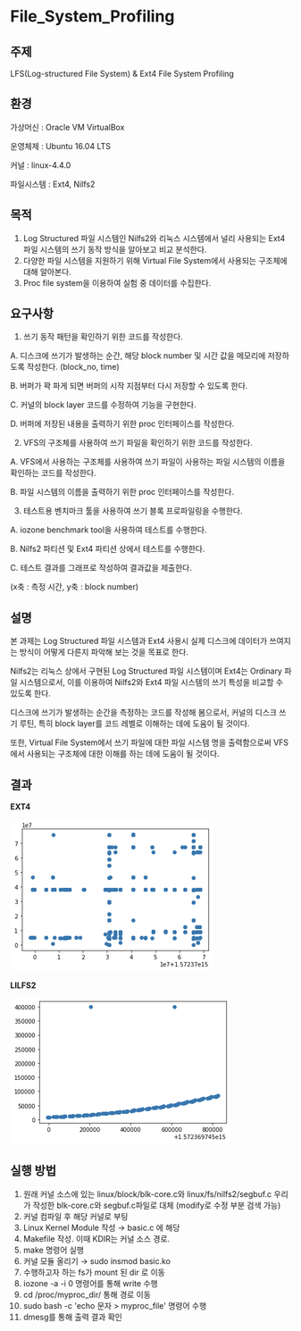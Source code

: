 # File_System_Profiling

## 주제		
LFS(Log-structured File System) & Ext4 File System Profiling

## 환경		
가상머신 : Oracle VM VirtualBox

운영체제 : Ubuntu 16.04 LTS 

커널 : linux-4.4.0

파일시스템 : Ext4, Nilfs2

## 목적
1.	Log Structured 파일 시스템인 Nilfs2와 리눅스 시스템에서 널리 사용되는 Ext4 파일 시스템의 쓰기 동작 방식을 알아보고 비교 분석한다.
2.	다양한 파일 시스템을 지원하기 위해 Virtual File System에서 사용되는 구조체에 대해 알아본다.
3.	Proc file system을 이용하여 실험 중 데이터를 수집한다.

## 요구사항
1.	쓰기 동작 패턴을 확인하기 위한 코드를 작성한다.

A.	디스크에 쓰기가 발생하는 순간, 해당 block number 및 시간 값을 메모리에 저장하도록 작성한다. (block_no, time)

B.	버퍼가 꽉 파게 되면 버퍼의 시작 지점부터 다시 저장할 수 있도록 한다.

C.	커널의 block layer 코드를 수정하여 기능을 구현한다.

D.	버퍼에 저장된 내용을 출력하기 위한 proc 인터페이스를 작성한다.

2.	VFS의 구조체를 사용하여 쓰기 파일을 확인하기 위한 코드를 작성한다.

A.	VFS에서 사용하는 구조체를 사용하여 쓰기 파일이 사용하는 파일 시스템의 이름을 확인하는 코드를 작성한다.

B.	파일 시스템의 이름을 출력하기 위한 proc 인터페이스를 작성한다.

3.	테스트용 벤치마크 툴을 사용하여 쓰기 블록 프로파일링을 수행한다.

A.	iozone benchmark tool을 사용하여 테스트를 수행한다.

B.	Nilfs2 파티션 및 Ext4 파티션 상에서 테스트를 수행한다.

C.	테스트 결과를 그래프로 작성하여 결과값을 제출한다. 

(x축 : 측정 시간, y축 : block number)

## 설명
본 과제는 Log Structured 파일 시스템과 Ext4 사용시 실제 디스크에 데이터가 쓰여지는 방식이 어떻게 다른지 파악해 보는 것을 목표로 한다.

Nilfs2는 리눅스 상에서 구현된 Log Structured 파일 시스템이며 Ext4는 Ordinary 파일 시스템으로서, 이를 이용하여 Nilfs2와 Ext4 파일 시스템의 쓰기 특성을 비교할 수 있도록 한다.

디스크에 쓰기가 발생하는 순간을 측정하는 코드를 작성해 봄으로서, 커널의 디스크 쓰기 루틴, 특히 block layer를 코드 레벨로 이해하는 데에 도움이 될 것이다.

또한, Virtual File System에서 쓰기 파일에 대한 파일 시스템 명을 출력함으로써 VFS에서 사용되는 구조체에 대한 이해를 하는 데에 도움이 될 것이다.

## 결과

**EXT4**

![ext4](https://github.com/sujinnaljin/File_System_Profiling/blob/master/Result/ext4_plotting.png)

**LILFS2**

![nilfs2](https://github.com/sujinnaljin/File_System_Profiling/blob/master/Result/nilfs2_plotting.png)

## 실행 방법
1. 원래 커널 소스에 있는 linux/block/blk-core.c와 linux/fs/nilfs2/segbuf.c 우리가 작성한 blk-core.c와 segbuf.c파일로 대체 (modify로 수정 부분 검색 가능)
2. 커널 컴파일 후 해당 커널로 부팅
3. Linux Kernel Module 작성 → basic.c 에 해당
4. Makefile 작성. 이때 KDIR는 커널 소스 경로.
5. make 명령어 실행 
6. 커널 모듈 올리기 → sudo insmod basic.ko
7. 수행하고자 하는 fs가 mount 된 dir 로 이동
8.  iozone -a -i 0 명령어를 통해 write 수행
9.  cd /proc/myproc_dir/ 통해 경로 이동
10. sudo bash -c 'echo  문자 > myproc_file' 명령어 수행
11. dmesg를 통해 출력 결과 확인

